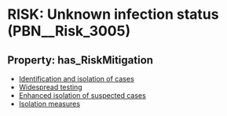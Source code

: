# RISK: __Unknown infection status__ (PBN__Risk_3005)

## Property: has_RiskMitigation

* [Identification and isolation of cases](PBN__Mitigation_1267)
* [Widespread testing](PBN__Mitigation_1268)
* [Enhanced isolation of suspected cases](PBN__Mitigation_1273)
* [Isolation measures](PBN__Mitigation_1278)

